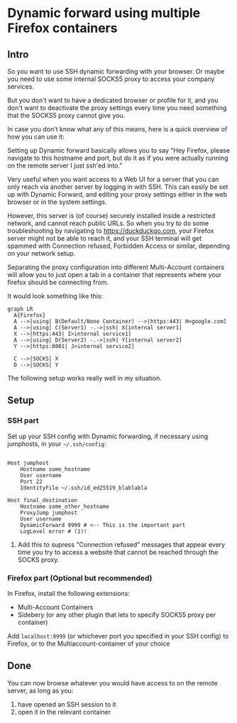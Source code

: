 # Dynamic forward using multiple Firefox containers

## Intro

So you want to use SSH dynamic forwarding with your browser.
Or maybe you need to use some internal SOCKS5 proxy to access your company services.

But you don't want to have a dedicated browser or profile for it, and you don't want to
deactivate the proxy settings every time you need something that the SOCKS5 proxy cannot
give you.

In case you don't know what any of this means, here is a quick overview of how you can use it:

Setting up Dynamic forward basically allows you to say "Hey Firefox, please navigate to this
hostname and port, but do it as if you were actually running on the remote server I just ssh'ed
into."

Very useful when you want access to a Web UI for a server that you can only reach via another server
by logging in with SSH. This can easily be set up with Dynamic Forward, and editing your proxy
settings either in the web browser or in the system settings.

However, this server is (of course) securely installed inside a restricted network, and cannot reach
public URLs. So when you try to do some troubleshooting by navigating to https://duckduckgo.com,
your Firefox server might not be able to reach it, and your SSH terminal will get spammed with
Connection refused, Forbidden Access or similar, depending on your network setup.

Separating the proxy configuration into different Multi-Account containers will allow you to just
open a tab in a container that represents where your firefox should be connecting from.

It would look something like this:

``` mermaid
graph LR
  A{Firefox}
  A -->|using| B(Default/None Container) -->|https:443| H>google.com]
  A -->|using| C(Server1) -.->|ssh| X[internal server1]
  X -->|https:443| I>internal service1]
  A -->|using| D(Server2) -.->|ssh| Y[internal server2]
  Y -->|https:8001| J>internal service2]

  C -->|SOCKS| X
  D -->|SOCKS| Y
```


The following setup works really well in my situation.

## Setup

### SSH part

Set up your SSH config with Dynamic forwarding, if necessary using jumphosts,
in your `~/.ssh/config`:

```shell hl_lines="11 12"

Host jumphost
    Hostname some_hostname
    User username
    Port 22
    IdentityFile ~/.ssh/id_ed25519_blablabla

Host final_destination
    Hostname some_other_hostname
    ProxyJump jumphost
    User username
    DynamicForward 9999 # <-- This is the important part
    LogLevel error # (1)!

```

1. Add this to supress "Connection refused" messages that appear every time
   you try to access a website that cannot be reached through the SOCKS proxy.

### Firefox part (Optional but recommended)

In Firefox, install the following extensions:

- Multi-Account Containers
- Sidebery (or any other plugin that lets to specify SOCKS5 proxy per container)

Add `localhost:9999` (or whichever port you specified in your SSH config) to Firefox,
or to the Multiaccount-container of your choice


## Done

You can now browse whatever you would have access to on the remote server, as long as you:

1. have opened an SSH session to it
2. open it in the relevant container


